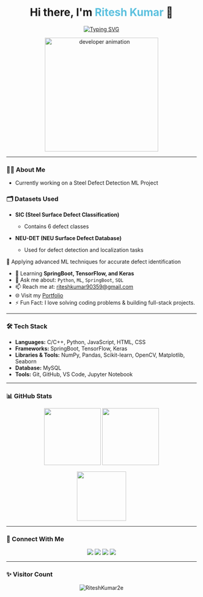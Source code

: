 <!-- Animated Heading -->
<h1 align="center">Hi there, I'm <span style="color:#5bc0de">Ritesh Kumar</span> 👋</h1>

<!-- Typing animation -->
<p align="center">
  <a href="https://riteshkumar2e.github.io/Portfolio/">
    <img src="https://readme-typing-svg.herokuapp.com?font=Fira+Code&size=22&duration=4000&pause=1000&center=true&vCenter=true&width=435&lines=Aspiring+Software+Engineer;Machine+Learning+Enthusiast;SpringBoot+Backend+Developer;Tech+Explorer+%F0%9F%9A%80" alt="Typing SVG" />
  </a>
</p>

<!-- GIF -->
<p align="center">
  <img src="https://cdn.dribbble.com/users/1162077/screenshots/3848914/programmer.gif" width="300" alt="developer animation"/>
</p>

---

### 👨‍💻 About Me

- Currently working on a Steel Defect Detection ML Project

### 🗂️ Datasets Used
- **SIC (Steel Surface Defect Classification)**  
  - Contains 6 defect classes  

- **NEU-DET (NEU Surface Defect Database)**  
  - Used for defect detection and localization tasks

🤖 Applying advanced ML techniques for accurate defect identification
- 🌱 Learning **SpringBoot, TensorFlow, and Keras**
- 💬 Ask me about: `Python`, `ML`, `SpringBoot`, `SQL`
- 📫 Reach me at: [riteshkumar90359@gmail.com](mailto:riteshkumar90359@gmail.com)
- 🌐 Visit my [Portfolio](https://riteshkumar2e.github.io/Portfolio/)
- ⚡ Fun Fact: I love solving coding problems & building full-stack projects.

---


### 🛠️ Tech Stack
- **Languages:** C/C++, Python, JavaScript, HTML, CSS  
- **Frameworks:** SpringBoot, TensorFlow, Keras  
- **Libraries & Tools:** NumPy, Pandas, Scikit-learn, OpenCV, Matplotlib, Seaborn  
- **Database:** MySQL  
- **Tools:** Git, GitHub, VS Code, Jupyter Notebook  
---

### 📊 GitHub Stats

<p align="center">
  <img src="https://github-readme-stats.vercel.app/api?username=RiteshKumar2e&show_icons=true&theme=tokyonight" height="150"/>
  <img src="https://github-readme-streak-stats.herokuapp.com/?user=RiteshKumar2e&theme=tokyonight" height="150"/>
</p>

<p align="center">
  <img src="https://github-readme-stats.vercel.app/api/top-langs/?username=RiteshKumar2e&layout=compact&theme=tokyonight" height="130"/>
</p>

---

### 🔗 Connect With Me

<p align="center">
  <a href="mailto:riteshkumar90359@gmail.com"><img src="https://img.shields.io/badge/Gmail-D14836?style=for-the-badge&logo=gmail&logoColor=white"></a>
  <a href="https://www.linkedin.com/in/ritesh-kumar-b3a654253"><img src="https://img.shields.io/badge/LinkedIn-0077B5?style=for-the-badge&logo=linkedin&logoColor=white"></a>
  <a href="https://github.com/RiteshKumar2e"><img src="https://img.shields.io/badge/GitHub-000000?style=for-the-badge&logo=github&logoColor=white"></a>
  <a href="https://riteshkumar2e.github.io/Portfolio/"><img src="https://img.shields.io/badge/Portfolio-121212?style=for-the-badge&logo=vercel&logoColor=white"></a>
</p>

---

### ✨ Visitor Count

<p align="center">
  <img src="https://komarev.com/ghpvc/?username=RiteshKumar2e&label=Profile+Views&color=0e75b6&style=flat" alt="RiteshKumar2e" />
</p>
